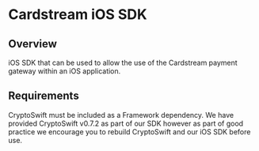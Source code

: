 Cardstream iOS SDK
==============

Overview
---------
iOS SDK that can be used to allow the use of the Cardstream payment gateway within an iOS application.


Requirements
------------
CryptoSwift must be included as a Framework dependency. We have provided CryptoSwift v0.7.2 as part of our SDK however as part of good practice we encourage you to rebuild CryptoSwift and our iOS SDK before use.

